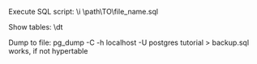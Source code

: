 Execute SQL script:
\i \path\TO\file_name.sql

Show tables:
\dt

Dump to file:
pg_dump -C -h localhost -U postgres tutorial > backup.sql
works, if not hypertable